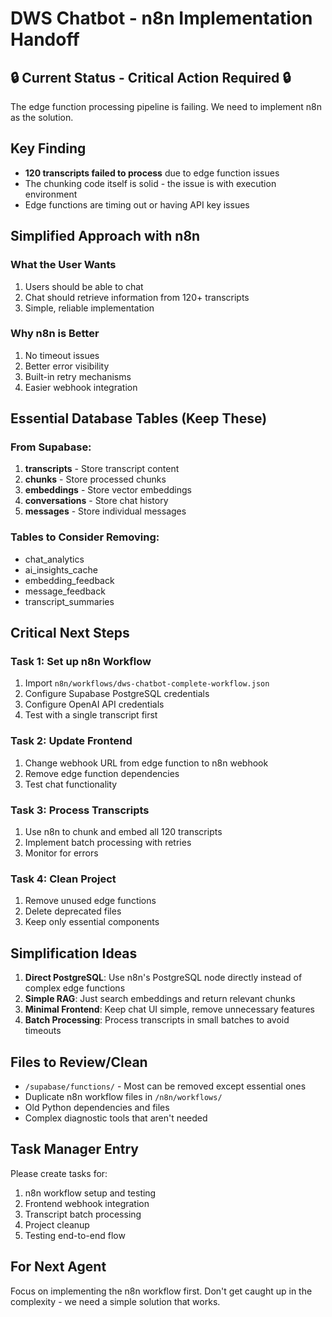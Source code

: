 # DWS Chatbot - n8n Implementation Handoff

## 🔒 Current Status - Critical Action Required 🔒

The edge function processing pipeline is failing. We need to implement n8n as the solution.

## Key Finding
- **120 transcripts failed to process** due to edge function issues
- The chunking code itself is solid - the issue is with execution environment
- Edge functions are timing out or having API key issues

## Simplified Approach with n8n

### What the User Wants
1. Users should be able to chat
2. Chat should retrieve information from 120+ transcripts
3. Simple, reliable implementation

### Why n8n is Better
1. No timeout issues
2. Better error visibility
3. Built-in retry mechanisms
4. Easier webhook integration

## Essential Database Tables (Keep These)

### From Supabase:
1. **transcripts** - Store transcript content
2. **chunks** - Store processed chunks  
3. **embeddings** - Store vector embeddings
4. **conversations** - Store chat history
5. **messages** - Store individual messages

### Tables to Consider Removing:
- chat_analytics
- ai_insights_cache
- embedding_feedback
- message_feedback
- transcript_summaries

## Critical Next Steps

### Task 1: Set up n8n Workflow
1. Import `n8n/workflows/dws-chatbot-complete-workflow.json`
2. Configure Supabase PostgreSQL credentials
3. Configure OpenAI API credentials
4. Test with a single transcript first

### Task 2: Update Frontend
1. Change webhook URL from edge function to n8n webhook
2. Remove edge function dependencies
3. Test chat functionality

### Task 3: Process Transcripts
1. Use n8n to chunk and embed all 120 transcripts
2. Implement batch processing with retries
3. Monitor for errors

### Task 4: Clean Project
1. Remove unused edge functions
2. Delete deprecated files
3. Keep only essential components

## Simplification Ideas

1. **Direct PostgreSQL**: Use n8n's PostgreSQL node directly instead of complex edge functions
2. **Simple RAG**: Just search embeddings and return relevant chunks
3. **Minimal Frontend**: Keep chat UI simple, remove unnecessary features
4. **Batch Processing**: Process transcripts in small batches to avoid timeouts

## Files to Review/Clean

- `/supabase/functions/` - Most can be removed except essential ones
- Duplicate n8n workflow files in `/n8n/workflows/`
- Old Python dependencies and files
- Complex diagnostic tools that aren't needed

## Task Manager Entry

Please create tasks for:
1. n8n workflow setup and testing
2. Frontend webhook integration  
3. Transcript batch processing
4. Project cleanup
5. Testing end-to-end flow

## For Next Agent

Focus on implementing the n8n workflow first. Don't get caught up in the complexity - we need a simple solution that works.
